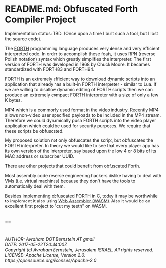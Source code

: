 # README.md: Obfuscated Forth Compiler Project

Implementation status: TBD. (Once upon a time I built such a tool, but I lost the source code).

The [FORTH](https://en.wikipedia.org/wiki/Forth_(programming_language)) programming language produces very dense and very
efficient interpreted code. In order to accomplish these feats, it uses RPN (reverse Polish notation) syntax which greatly 
simplifies the interpreter. The first version of FORTH was developed in 1968 by Chuck Moore. 
It becames standardized with FORTH83 and FORTH94.

FORTH is an extremely efficient way to download dynamic scripts into an application that already has a built-in FORTH 
interpreter - similar to Lua. If we are willing to disallow dynamic editing of FORTH scripts then we can produce an extremely
compact FORTH interpreter with a size of only a few K bytes.

MP4 which is a commonly used format in the video industry. Recently MP4 allows non-video user specified payloads to be 
included in the MP4 stream. Therefore we could dynamically push FORTH scripts into the video player application which could 
be used for security purposes. We require that these scripts be obfuscated.

My proposed solution not only obfuscates the script, but obfuscates the FORTH interpreter. 
In theory we would like to see that every player app has its own version of the interpreter,
say based upon the low 4 or 8 bits of its MAC address or subscriber UUID.

There are other projects that could benefit from obfuscated Forth.

Most assembly code reverse engineering hackers dislike having to deal with VMs (i.e. virtual machines) because they don't
have the tools to automatically deal with them.

Besides implementing obfuscated FORTH in C,
today it may be worthwhile to implement it also using [Web Assembler (WASM)](http://webassembly.org/).
Also it would be an excellent first project to "cut my teeth" on WASM.

## --
<address>
<br>AUTHOR: Avraham DOT Bernstein AT gmail
<br>DATE: 2017-05-22T20:44:00Z
<br>Copyright (c) Avraham Bernstein, Jerusalem ISRAEL. All rights reserved.
<br>LICENSE: Apache License, Version 2.0: https://opensource.org/licenses/Apache-2.0
</address>








